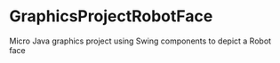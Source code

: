 # GraphicsProjectRobotFace
Micro Java graphics project using Swing components to depict a Robot face
